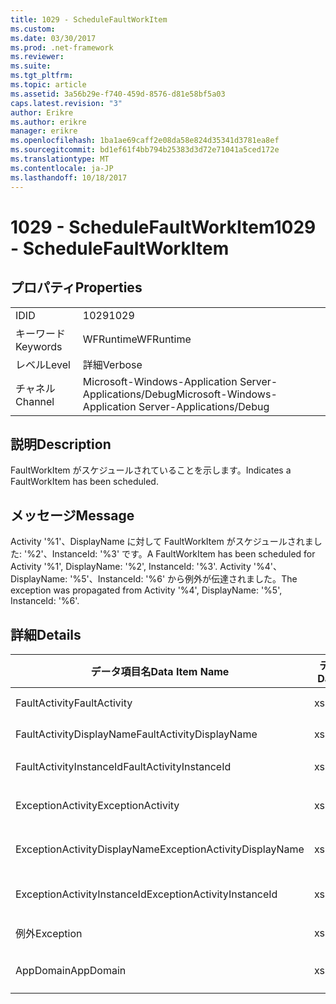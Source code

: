 ```yaml
---
title: 1029 - ScheduleFaultWorkItem
ms.custom: 
ms.date: 03/30/2017
ms.prod: .net-framework
ms.reviewer: 
ms.suite: 
ms.tgt_pltfrm: 
ms.topic: article
ms.assetid: 3a56b29e-f740-459d-8576-d81e58bf5a03
caps.latest.revision: "3"
author: Erikre
ms.author: erikre
manager: erikre
ms.openlocfilehash: 1ba1ae69caff2e08da58e824d35341d3781ea8ef
ms.sourcegitcommit: bd1ef61f4bb794b25383d3d72e71041a5ced172e
ms.translationtype: MT
ms.contentlocale: ja-JP
ms.lasthandoff: 10/18/2017
---
```

# <a name="1029---schedulefaultworkitem"></a><span data-ttu-id="06d0e-102">1029 - ScheduleFaultWorkItem</span><span class="sxs-lookup"><span data-stu-id="06d0e-102">1029 - ScheduleFaultWorkItem</span></span>
## <a name="properties"></a><span data-ttu-id="06d0e-103">プロパティ</span><span class="sxs-lookup"><span data-stu-id="06d0e-103">Properties</span></span>  
  
|||  
|-|-|  
|<span data-ttu-id="06d0e-104">ID</span><span class="sxs-lookup"><span data-stu-id="06d0e-104">ID</span></span>|<span data-ttu-id="06d0e-105">1029</span><span class="sxs-lookup"><span data-stu-id="06d0e-105">1029</span></span>|  
|<span data-ttu-id="06d0e-106">キーワード</span><span class="sxs-lookup"><span data-stu-id="06d0e-106">Keywords</span></span>|<span data-ttu-id="06d0e-107">WFRuntime</span><span class="sxs-lookup"><span data-stu-id="06d0e-107">WFRuntime</span></span>|  
|<span data-ttu-id="06d0e-108">レベル</span><span class="sxs-lookup"><span data-stu-id="06d0e-108">Level</span></span>|<span data-ttu-id="06d0e-109">詳細</span><span class="sxs-lookup"><span data-stu-id="06d0e-109">Verbose</span></span>|  
|<span data-ttu-id="06d0e-110">チャネル</span><span class="sxs-lookup"><span data-stu-id="06d0e-110">Channel</span></span>|<span data-ttu-id="06d0e-111">Microsoft-Windows-Application Server-Applications/Debug</span><span class="sxs-lookup"><span data-stu-id="06d0e-111">Microsoft-Windows-Application Server-Applications/Debug</span></span>|  
  
## <a name="description"></a><span data-ttu-id="06d0e-112">説明</span><span class="sxs-lookup"><span data-stu-id="06d0e-112">Description</span></span>  
 <span data-ttu-id="06d0e-113">FaultWorkItem がスケジュールされていることを示します。</span><span class="sxs-lookup"><span data-stu-id="06d0e-113">Indicates a FaultWorkItem has been scheduled.</span></span>  
  
## <a name="message"></a><span data-ttu-id="06d0e-114">メッセージ</span><span class="sxs-lookup"><span data-stu-id="06d0e-114">Message</span></span>  
 <span data-ttu-id="06d0e-115">Activity '%1'、DisplayName に対して FaultWorkItem がスケジュールされました: '%2'、InstanceId: '%3' です。</span><span class="sxs-lookup"><span data-stu-id="06d0e-115">A FaultWorkItem has been scheduled for Activity '%1', DisplayName: '%2', InstanceId: '%3'.</span></span>  <span data-ttu-id="06d0e-116">Activity '%4'、DisplayName: '%5'、InstanceId: '%6' から例外が伝達されました。</span><span class="sxs-lookup"><span data-stu-id="06d0e-116">The exception was propagated from Activity '%4', DisplayName: '%5', InstanceId: '%6'.</span></span>  
  
## <a name="details"></a><span data-ttu-id="06d0e-117">詳細</span><span class="sxs-lookup"><span data-stu-id="06d0e-117">Details</span></span>  
  
|<span data-ttu-id="06d0e-118">データ項目名</span><span class="sxs-lookup"><span data-stu-id="06d0e-118">Data Item Name</span></span>|<span data-ttu-id="06d0e-119">データ項目の型</span><span class="sxs-lookup"><span data-stu-id="06d0e-119">Data Item Type</span></span>|<span data-ttu-id="06d0e-120">説明</span><span class="sxs-lookup"><span data-stu-id="06d0e-120">Description</span></span>|  
|--------------------|--------------------|-----------------|  
|<span data-ttu-id="06d0e-121">FaultActivity</span><span class="sxs-lookup"><span data-stu-id="06d0e-121">FaultActivity</span></span>|<span data-ttu-id="06d0e-122">xs:string</span><span class="sxs-lookup"><span data-stu-id="06d0e-122">xs:string</span></span>|<span data-ttu-id="06d0e-123">エラーとなったアクティビティの型名。</span><span class="sxs-lookup"><span data-stu-id="06d0e-123">The type name of the fault activity.</span></span>|  
|<span data-ttu-id="06d0e-124">FaultActivityDisplayName</span><span class="sxs-lookup"><span data-stu-id="06d0e-124">FaultActivityDisplayName</span></span>|<span data-ttu-id="06d0e-125">xs:string</span><span class="sxs-lookup"><span data-stu-id="06d0e-125">xs:string</span></span>|<span data-ttu-id="06d0e-126">エラーとなったアクティビティの表示名。</span><span class="sxs-lookup"><span data-stu-id="06d0e-126">The display name of the fault activity.</span></span>|  
|<span data-ttu-id="06d0e-127">FaultActivityInstanceId</span><span class="sxs-lookup"><span data-stu-id="06d0e-127">FaultActivityInstanceId</span></span>|<span data-ttu-id="06d0e-128">xs:string</span><span class="sxs-lookup"><span data-stu-id="06d0e-128">xs:string</span></span>|<span data-ttu-id="06d0e-129">エラーとなったアクティビティのインスタンス ID。</span><span class="sxs-lookup"><span data-stu-id="06d0e-129">The instance id of the fault activity.</span></span>|  
|<span data-ttu-id="06d0e-130">ExceptionActivity</span><span class="sxs-lookup"><span data-stu-id="06d0e-130">ExceptionActivity</span></span>|<span data-ttu-id="06d0e-131">xs:string</span><span class="sxs-lookup"><span data-stu-id="06d0e-131">xs:string</span></span>|<span data-ttu-id="06d0e-132">例外をスローしたアクティビティの型名。</span><span class="sxs-lookup"><span data-stu-id="06d0e-132">The type name of the activity that threw the exception.</span></span>|  
|<span data-ttu-id="06d0e-133">ExceptionActivityDisplayName</span><span class="sxs-lookup"><span data-stu-id="06d0e-133">ExceptionActivityDisplayName</span></span>|<span data-ttu-id="06d0e-134">xs:string</span><span class="sxs-lookup"><span data-stu-id="06d0e-134">xs:string</span></span>|<span data-ttu-id="06d0e-135">例外をスローしたアクティビティの表示名。</span><span class="sxs-lookup"><span data-stu-id="06d0e-135">The display name of the activity that threw the exception.</span></span>|  
|<span data-ttu-id="06d0e-136">ExceptionActivityInstanceId</span><span class="sxs-lookup"><span data-stu-id="06d0e-136">ExceptionActivityInstanceId</span></span>|<span data-ttu-id="06d0e-137">xs:string</span><span class="sxs-lookup"><span data-stu-id="06d0e-137">xs:string</span></span>|<span data-ttu-id="06d0e-138">例外をスローしたアクティビティのインスタンス ID。</span><span class="sxs-lookup"><span data-stu-id="06d0e-138">The instance id of the activity that threw the exception.</span></span>|  
|<span data-ttu-id="06d0e-139">例外</span><span class="sxs-lookup"><span data-stu-id="06d0e-139">Exception</span></span>|<span data-ttu-id="06d0e-140">xs:string</span><span class="sxs-lookup"><span data-stu-id="06d0e-140">xs:string</span></span>|<span data-ttu-id="06d0e-141">例外の詳細</span><span class="sxs-lookup"><span data-stu-id="06d0e-141">The exception details for the exception</span></span>|  
|<span data-ttu-id="06d0e-142">AppDomain</span><span class="sxs-lookup"><span data-stu-id="06d0e-142">AppDomain</span></span>|<span data-ttu-id="06d0e-143">xs:string</span><span class="sxs-lookup"><span data-stu-id="06d0e-143">xs:string</span></span>|<span data-ttu-id="06d0e-144">AppDomain.CurrentDomain.FriendlyName で返される文字列。</span><span class="sxs-lookup"><span data-stu-id="06d0e-144">The string returned by AppDomain.CurrentDomain.FriendlyName.</span></span>|
